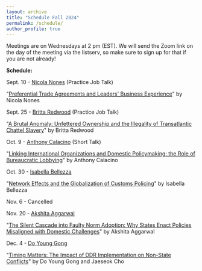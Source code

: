 ```yaml
---
layout: archive
title: "Schedule Fall 2024"
permalink: /schedule/
author_profile: true
---
```

Meetings are on Wednesdays at 2 pm (EST). We will send the Zoom link on the day of the meeting via the listserv, so make sure to sign up for that if you are not already!

**Schedule:**

Sept. 10 - [Nicola Nones](https://www.nicolanones.com/) (Practice Job Talk)

"[Preferential Trade Agreements and Leaders' Business Experience](https://io-workshop.github.io/files/Nones_2024-PTAs.pdf)" by Nicola Nones

Sept. 25 - [Britta Redwood](https://x.com/brittaredwood?lang=en) (Practice Job Talk)

"[A Brutal Anomaly: Unfettered Ownership and the Illegality of Transatlantic Chattel Slavery](https://io-workshop.github.io/files/Redwood_2024-a_brutal_anomaly.pdf)" by Britta Redwood

Oct. 9 - [Anthony Calacino](https://anthonycalacino.com/) (Short Talk)

"[Linking International Organizations and Domestic Policymaking: the Role of Bureaucratic Lobbying](https://io-workshop.github.io/files/calacino_io_influence_april_1_2024.pdf)" by Anthony Calacino

Oct. 30 - [Isabella Bellezza](https://www.isabellabellezza.com/) 

"[Network Effects and the Globalization of Customs Policing](https://io-workshop.github.io/files/Bellezza_Border_Security_Cooperation.pdf)" by Isabella Bellezza

Nov. 6 - Cancelled

Nov. 20 - [Akshita Aggarwal](https://politicalscience.columbian.gwu.edu/akshita-aggarwal)

"[The Silent Cascade into Faulty Norm Adoption: Why States Enact Policies Misaligned with Domestic Challenges](https://io-workshop.github.io/files/Aggarwal_2024-Silent_Cascade.pdf)" by Akshita Aggarwal

Dec. 4 - [Do Young Gong](https://dygong2.github.io/doyounggong/)

"[Timing Matters: The Impact of DDR Implementation on Non-State Conflicts](https://io-workshop.github.io/files/Gong_and_Cho-Timing_Matters.pdf)" by Do Young Gong and Jaeseok Cho
